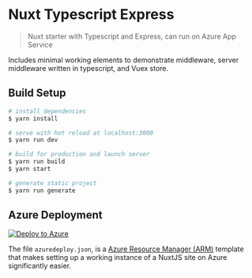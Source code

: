 # Nuxt Typescript Express

> Nuxt starter with Typescript and Express, can run on Azure App Service

Includes minimal working elements to demonstrate middleware, server middleware written in typescript, and Vuex store.

## Build Setup

```bash
# install dependencies
$ yarn install

# serve with hot reload at localhost:3000
$ yarn run dev

# build for production and launch server
$ yarn run build
$ yarn start

# generate static project
$ yarn run generate
```

## Azure Deployment

[![Deploy to Azure](https://azuredeploy.net/deploybutton.png)](https://azuredeploy.net/)

The file `azuredeploy.json`, is a [Azure Resource Manager (ARM)](https://docs.microsoft.com/en-us/azure/azure-resource-manager/resource-group-authoring-templates) template that makes setting up a working instance of a NuxtJS site on Azure significantly easier.
